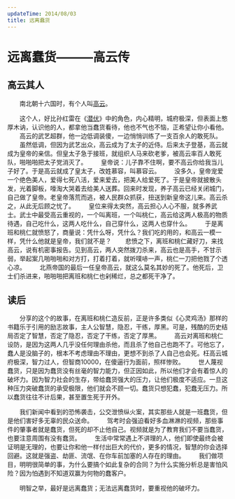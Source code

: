 ```yaml
---
updateTime: 2014/08/03
title: 远离蠢货
---
```

# 远离蠢货———高云传

## 高云其人
　　南北朝十六国时，有个人叫[高云](http://www.baike.com/ipadwiki/%E9%AB%98%E4%BA%91)。

　　这个人，好比孙红雷在《[潜伏](https://baike.baidu.com/item/潜伏/7704875)》中的角色，内心精明，城府极深，但表面上憨厚木讷，认识他的人，都拿他当蠢货看待，他也不气也不恼，正希望让你小看他。
　　高云的武艺超群，他一边低调装傻，一边悄悄训练了一支百余人的敢死队。
　　虽然低调，但因为武艺出众，高云成为了太子的近侍。后来太子登基，高云就成为皇帝的亲信。但皇太子急于接班，就组织人马来砍老爹，被高云率百人敢死队，啪啪啪把太子党消灭了。
　　皇帝说：儿子靠不住啊，要不高云你给我当儿子好了。于是高云就成了皇太子，改姓慕容，叫慕容云。
　　没多久，皇帝宠爱一个绝色美人，爱得七死八活，爱来爱去，把美人给爱死了。于是皇帝就披散头发，光着脚板，嚎淘大哭着去给美人送葬。回来时发现，养子高云已经关闭城门，自己做了皇帝。老皇帝落荒而逃，被人民群众抓获，扭送到新皇帝这儿来。高云杀之，从此无后顾之忧了。
　　皇位来得太突然，高云担心人心不服，就多养武士。武士中最受高云重视的，一个叫离班，一个叫桃仁，高云给这两人极高的物质待遇，自己吃什么，这两人吃什么，自己穿什么，这两人也穿什么。
　　于是离班和桃仁就愤怒了，商量说：凭什么呀，凭什么？我们吃的用的，和高云一模一样，凭什么他就是皇帝，我们就不是？
　　悲愤之下，离班和桃仁藏好刀，来找高云，说有机密事报告。见到高云，两人突然拨刀杀来，高云也是高手，不甘示弱，举起案几啪啪啪和对方打，打着打着，就听噗哧一声，桃仁一刀把他戮了个透心凉。
　　北燕帝国的最后一任皇帝高云，就这么莫名其妙的死了。他死后，卫士们杀进来，啪啪啪把离班和桃仁也剁稀烂，总之都死干净了。

## 读后
　　分享的这个的故事，在离班和桃仁造反前，正是许多类似《心灵鸡汤》那样的书籍乐于引用的励志故事，主人公智慧，隐忍，干练，厚黑。可是，残酷的历史结局否定了智慧，否定了隐忍，否定了干练，否定了厚黑。
　　高云对离班和桃仁设防，是因为这两人几乎没任何理由杀他，而且杀了他自己也跑不了。可他忘了，蠢人是没脑子的，根本不考虑理由不理由，更想不到杀了人自己也会死。枉高云城府极深，智力过人，但智商10000，在傻逼行为面前，照样惨败。
　　世人蔑视蠢货，只是因为蠢货没有丝毫的智力能力，但正因如此，所以他们才会有着惊人的破坏力。因为智力社会的生存，带给蠢货强大的压力，让他们极度不适应。一旦这种压力突破蠢货的承受极限，他们就会不顾一切。蠢货只想犯蠢，犯蠢无压力。所以蠢货往往不计后果，甚至置生死于开外。

　　我们新闻中看到的恐怖袭击，公交泄愤纵火案，其实那些人就是一班蠢货，但是他们害好多无辜的民众送命。
　　驾考时会强迫看好多血淋淋的视频，那些事件的肇事者就是蠢货，但死的却不止他自己。视频就是为了教育我们不要当蠢货，也要注意周围有没有蠢货。
　　生活中常常遇上不讲理的人，他们即使最终会被证明是无理的，也要让你和他一样付出巨大的代价，更多的情况，智慧的你会选择回避。这就是强盗、劫匪、流氓、在你车前加塞的人存在的理由。
　　我们做项目，明明很简单的事，为什么要搞个如此复杂的合同？为什么实施分析总是害怕风险？因为怕遇到不知道双赢为何物的蠢客户。

　　明智之举，最好是远离蠢货；无法远离蠢货时，要重视他的破坏力。